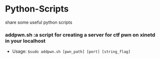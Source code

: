 # Python-Scripts
share some useful python scripts

### addpwn.sh :a script for creating a server for ctf pwn on xinetd in your localhost

- Usage: 
       `$sudo addpwn.sh [pwn_path] [port] [string_flag]` 
